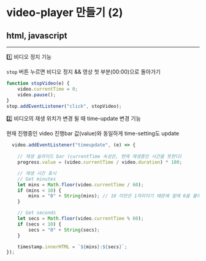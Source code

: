 # video-player 만들기 (2)
## html, javascript
---

1️⃣ 비디오 정지 기능

`stop` 버튼 누르면 비디오 정지 && 영상 첫 부분(00:00)으로 돌아가기
```js
function stopVideo(e) {
    video.currentTime = 0;
    video.pause();
}
stop.addEventListener("click", stopVideo);
```

2️⃣ 비디오의 재생 위치가 변경 될 때 time-update 변경 기능

현재 진행중인 video 진행bar 값(value)와 동일하게 time-setting도 update

```js
  video.addEventListener("timeupdate", (e) => {
 
    // 재생 슬라이드 bar (currentTime 속성은, 현재 재생중인 시간을 뜻한다)
    progress.value = (video.currentTime / video.duration) * 100;

    // 재생 시간 표시
    // Get minutes
    let mins = Math.floor(video.currentTime / 60);
    if (mins < 10) {
        mins = "0" + String(mins); // 10 미만은 1자리이기 때문에 앞에 0을 붙여준다
    }

    // Get seconds
    let secs = Math.floor(video.currentTime % 60);
    if (secs < 10) {
        secs = "0" + String(secs);
    }

    timestamp.innerHTML = `${mins}:${secs}`;
});
```

